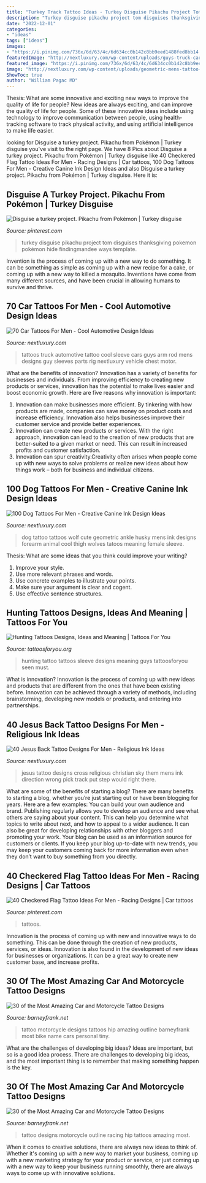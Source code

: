 ```yaml
---
title: "Turkey Track Tattoo Ideas - Turkey Disguise Pikachu Project Tom Disguises Thanksgiving Pokemon Pokémon Hide Findingmandee Ways Template"
description: "Turkey disguise pikachu project tom disguises thanksgiving pokemon pokémon hide findingmandee ways template"
date: "2022-12-01"
categories:
- "ideas"
tags: ["ideas"]
images:
- "https://i.pinimg.com/736x/6d/63/4c/6d634cc0b142c8bb9eed1488fed8bb14.jpg"
featuredImage: "http://nextluxury.com/wp-content/uploads/guys-truck-car-tattoos.jpg"
featured_image: "https://i.pinimg.com/736x/6d/63/4c/6d634cc0b142c8bb9eed1488fed8bb14.jpg"
image: "http://nextluxury.com/wp-content/uploads/geometric-mens-tattoo-of-husky-dog.jpg"
ShowToc: true
author: "William Pagac MD"
---
```



Thesis: What are some innovative and exciting new ways to improve the quality of life for people?
New ideas are always exciting, and can improve the quality of life for people. Some of these innovative ideas include using technology to improve communication between people, using health-tracking software to track physical activity, and using artificial intelligence to make life easier.

	

		
looking for Disguise a turkey project. Pikachu from Pokémon | Turkey disguise you've visit to the right page. We have 8 Pics about Disguise a turkey project. Pikachu from Pokémon | Turkey disguise like 40 Checkered Flag Tattoo Ideas For Men - Racing Designs | Car tattoos, 100 Dog Tattoos For Men - Creative Canine Ink Design Ideas and also Disguise a turkey project. Pikachu from Pokémon | Turkey disguise. Here it is:
		
    
## Disguise A Turkey Project. Pikachu From Pokémon | Turkey Disguise

<img loading=lazy src="https://i.pinimg.com/736x/a7/a0/7a/a7a07a48b27a959d31074d50b42eadc6.jpg" onerror="this.onerror=null;this.src='https://tse2.mm.bing.net/th?id=OIP.kswZQLa6mb4Mk-Qyywu80wHaJ3&amp;pid=15.1';" alt="Disguise a turkey project. Pikachu from Pokémon | Turkey disguise">

_Source: pinterest.com_

>turkey disguise pikachu project tom disguises thanksgiving pokemon pokémon hide findingmandee ways template. 

	

Invention is the process of coming up with a new way to do something. It can be something as simple as coming up with a new recipe for a cake, or coming up with a new way to killed a mosquito. Inventions have come from many different sources, and have been crucial in allowing humans to survive and thrive.

    
## 70 Car Tattoos For Men - Cool Automotive Design Ideas

<img loading=lazy src="http://nextluxury.com/wp-content/uploads/guys-truck-car-tattoos.jpg" onerror="this.onerror=null;this.src='https://tse1.mm.bing.net/th?id=OIP.Rg-eaL8MbgAxjtqrxsGZRQHaHW&amp;pid=15.1';" alt="70 Car Tattoos For Men - Cool Automotive Design Ideas">

_Source: nextluxury.com_

>tattoos truck automotive tattoo cool sleeve cars guys arm rod mens designs guy sleeves parts rig nextluxury vehicle chest motor. 

	

What are the benefits of innovation?
Innovation has a variety of benefits for businesses and individuals. From improving efficiency to creating new products or services, innovation has the potential to make lives easier and boost economic growth. Here are five reasons why innovation is important: 
1. Innovation can make businesses more efficient. By tinkering with how products are made, companies can save money on product costs and increase efficiency. Innovation also helps businesses improve their customer service and provide better experiences. 
2. Innovation can create new products or services. With the right approach, innovation can lead to the creation of new products that are better-suited to a given market or need. This can result in increased profits and customer satisfaction. 
3. Innovation can spur creativity.Creativity often arises when people come up with new ways to solve problems or realize new ideas about how things work – both for business and individual citizens.

    
## 100 Dog Tattoos For Men - Creative Canine Ink Design Ideas

<img loading=lazy src="http://nextluxury.com/wp-content/uploads/geometric-mens-tattoo-of-husky-dog.jpg" onerror="this.onerror=null;this.src='https://tse4.mm.bing.net/th?id=OIP.Qc8BiaPwrBsYwYVWb56-uwHaHa&amp;pid=15.1';" alt="100 Dog Tattoos For Men - Creative Canine Ink Design Ideas">

_Source: nextluxury.com_

>dog tattoo tattoos wolf cute geometric ankle husky mens ink designs forearm animal cool thigh wolves tatoos meaning female sleeve. 

	

Thesis: What are some ideas that you think could improve your writing?
1. Improve your style.
2. Use more relevant phrases and words.
3. Use concrete examples to illustrate your points.
4. Make sure your argument is clear and cogent.
5. Use effective sentence structures.

    
## Hunting Tattoos Designs, Ideas And Meaning | Tattoos For You

<img loading=lazy src="https://www.tattoosforyou.org/wp-content/uploads/2014/02/Hunting-Tattoos-for-Guys.jpg" onerror="this.onerror=null;this.src='https://tse3.mm.bing.net/th?id=OIP._zi6icLmf9WaFbwpzTwOBgHaJ7&amp;pid=15.1';" alt="Hunting Tattoos Designs, Ideas and Meaning | Tattoos For You">

_Source: tattoosforyou.org_

>hunting tattoo tattoos sleeve designs meaning guys tattoosforyou seen must. 

	

What is innovation?
Innovation is the process of coming up with new ideas and products that are different from the ones that have been existing before. Innovation can be achieved through a variety of methods, including brainstorming, developing new models or products, and entering into partnerships.

    
## 40 Jesus Back Tattoo Designs For Men - Religious Ink Ideas

<img loading=lazy src="http://nextluxury.com/wp-content/uploads/cloudy-sky-jesus-on-the-cross-christian-back-tattoo-ideas-for-guys.jpg" onerror="this.onerror=null;this.src='https://tse3.mm.bing.net/th?id=OIP.5qxremaRx7SU9dcbwKgKkgAAAA&amp;pid=15.1';" alt="40 Jesus Back Tattoo Designs For Men - Religious Ink Ideas">

_Source: nextluxury.com_

>jesus tattoo designs cross religious christian sky them mens ink direction wrong pick track put step would right there. 

	

What are some of the benefits of starting a blog?
There are many benefits to starting a blog, whether you’re just starting out or have been blogging for years. Here are a few examples: 
You can build your own audience and brand. 
Publishing regularly allows you to develop an audience and see what others are saying about your content. This can help you determine what topics to write about next, and how to appeal to a wider audience. 
It can also be great for developing relationships with other bloggers and promoting your work. 
Your blog can be used as an information source for customers or clients. If you keep your blog up-to-date with new trends, you may keep your customers coming back for more information even when they don’t want to buy something from you directly.

    
## 40 Checkered Flag Tattoo Ideas For Men - Racing Designs | Car Tattoos

<img loading=lazy src="https://i.pinimg.com/736x/6d/63/4c/6d634cc0b142c8bb9eed1488fed8bb14.jpg" onerror="this.onerror=null;this.src='https://tse3.mm.bing.net/th?id=OIP.ox9TJaGVvMGoievpnpbeEgHaHa&amp;pid=15.1';" alt="40 Checkered Flag Tattoo Ideas For Men - Racing Designs | Car tattoos">

_Source: pinterest.com_

>tattoos. 

	

Innovation is the process of coming up with new and innovative ways to do something. This can be done through the creation of new products, services, or ideas. Innovation is also found in the development of new ideas for businesses or organizations. It can be a great way to create new customer base, and increase profits.

    
## 30 Of The Most Amazing Car And Motorcycle Tattoo Designs

<img loading=lazy src="http://www.barneyfrank.net/wp-content/uploads/2014/01/outline-small-car-tattoo-on-hip.jpg" onerror="this.onerror=null;this.src='https://tse1.mm.bing.net/th?id=OIP.Tp-0jFXVPTRJ9UDCbXyW6wHaJz&amp;pid=15.1';" alt="30 of the Most Amazing Car and Motorcycle Tattoo Designs">

_Source: barneyfrank.net_

>tattoo motorcycle designs tattoos hip amazing outline barneyfrank most bike name cars personal tiny. 

	

What are the challenges of developing big ideas?
Ideas are important, but so is a good idea process. There are challenges to developing big ideas, and the most important thing is to remember that making something happen is the key.

    
## 30 Of The Most Amazing Car And Motorcycle Tattoo Designs

<img loading=lazy src="http://www.barneyfrank.net/wp-content/uploads/2014/01/outline-car-tattoo-on-girl-hip.jpg" onerror="this.onerror=null;this.src='https://tse3.mm.bing.net/th?id=OIP.pDgB67KQz9wqD0OEgeNSjwHaJz&amp;pid=15.1';" alt="30 of the Most Amazing Car and Motorcycle Tattoo Designs">

_Source: barneyfrank.net_

>tattoo designs motorcycle outline racing hip tattoos amazing most. 

	

When it comes to creative solutions, there are always new ideas to think of. Whether it's coming up with a new way to market your business, coming up with a new marketing strategy for your product or service, or just coming up with a new way to keep your business running smoothly, there are always ways to come up with innovative solutions.

